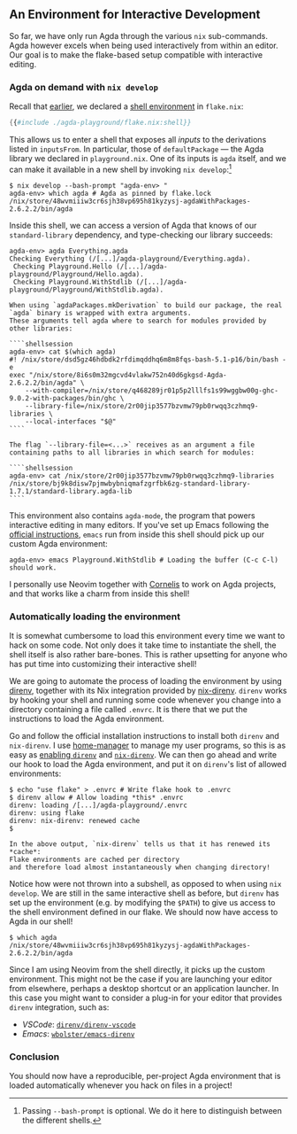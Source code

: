 ## An Environment for Interactive Development

So far, we have only run Agda through the various `nix` sub-commands.
Agda however excels when being used interactively from within an editor.
Our goal is to make the flake-based setup compatible with interactive editing.

### Agda on demand with `nix develop`

Recall that [earlier](./03-project-skeleton.md),
we declared a [shell environment][nix-dev-shell] in `flake.nix`:

```nix
{{#include ./agda-playground/flake.nix:shell}}
```

This allows us to enter a shell that exposes all *inputs* to the derivations listed in `inputsFrom`.
In particular, those of `defaultPackage` &mdash; the Agda library we declared in `playground.nix`.
One of its inputs is `agda` itself,
and we can make it available in a new shell by invoking `nix develop`:[^bash-prompt]

```shellsession
$ nix develop --bash-prompt "agda-env> "
agda-env> which agda # Agda as pinned by flake.lock
/nix/store/48wvmiiiw3cr6sjh38vp695h81kyzysj-agdaWithPackages-2.6.2.2/bin/agda
```

Inside this shell, we can access a version of Agda that knows of our `standard-library` dependency,
and type-checking our library succeeds:

```shellsession
agda-env> agda Everything.agda
Checking Everything (/[...]/agda-playground/Everything.agda).
 Checking Playground.Hello (/[...]/agda-playground/Playground/Hello.agda).
 Checking Playground.WithStdlib (/[...]/agda-playground/Playground/WithStdlib.agda).
```

~~~admonish tip title="Details: _How Agda finds dependencies_" collapsible=true
When using `agdaPackages.mkDerivation` to build our package, the real `agda` binary is wrapped with extra arguments.
These arguments tell agda where to search for modules provided by other libraries:

````shellsession
agda-env> cat $(which agda)
#! /nix/store/dsd5gz46hdbdk2rfdimqddhq6m8m8fqs-bash-5.1-p16/bin/bash -e
exec "/nix/store/8i6s0m32mgcvd4vlakw752n40d6gkgsd-Agda-2.6.2.2/bin/agda" \
    --with-compiler=/nix/store/q468289jr01p5p2lllfs1s99wggbw00g-ghc-9.0.2-with-packages/bin/ghc \
    --library-file=/nix/store/2r00jip3577bzvmw79pb0rwqq3czhmq9-libraries \
    --local-interfaces "$@"
````

The flag `--library-file=<...>` receives as an argument a file containing paths to all libraries in which search for modules:

````shellsession
agda-env> cat /nix/store/2r00jip3577bzvmw79pb0rwqq3czhmq9-libraries
/nix/store/bj9k8disw7pjmwbybniqmafzgrfbk6zg-standard-library-1.7.1/standard-library.agda-lib
````
~~~

This environment also contains `agda-mode`, the program that powers interactive editing in many editors.
If you've set up Emacs following the [official instructions][agda-mode],
`emacs` run from inside this shell should pick up our custom Agda environment:

```shellsession
agda-env> emacs Playground.WithStdlib # Loading the buffer (C-c C-l) should work.
```

I personally use Neovim together with [Cornelis] to work on Agda projects,
and that works like a charm from inside this shell!

### Automatically loading the environment

It is somewhat cumbersome to load this environment every time we want to hack on some code.
Not only does it take time to instantiate the shell,
the shell itself is also rather bare-bones.
This is rather upsetting for anyone who has put time into customizing their interactive shell!

We are going to automate the process of loading the environment by using [direnv],
together with its Nix integration provided by [nix-direnv].
`direnv` works by hooking your shell and running some code whenever
you change into a directory containing a file called `.envrc`.
It is there that we put the instructions to load the Agda environment.

Go and follow the official installation instructions to install both `direnv` and `nix-direnv`.
I use [home-manager] to manage my user programs,
so this is as easy as
[enabling `direnv`](https://nix-community.github.io/home-manager/options.xhtml#opt-programs.direnv.enable)
and [`nix-direnv`](https://nix-community.github.io/home-manager/options.xhtml#opt-programs.direnv.nix-direnv.enable).
We can then go ahead and write our hook to load the Agda environment,
and put it on `direnv`'s list of allowed environments:

```shellsession
$ echo "use flake" > .envrc # Write flake hook to .envrc
$ direnv allow # Allow loading *this* .envrc
direnv: loading /[...]/agda-playground/.envrc
direnv: using flake
direnv: nix-direnv: renewed cache
$
```

~~~admonish tip title="Details: _<code>direnv</code> caching_" collapsible=true
In the above output, `nix-direnv` tells us that it has renewed its *cache*:
Flake environments are cached per directory
and therefore load almost instantaneously when changing directory!
~~~

Notice how were not thrown into a subshell, as opposed to when using `nix develop`.
We are still in the same interactive shell as before, but `direnv` has
set up the environment (e.g. by modifying the `$PATH`) to give us access to
the shell environment defined in our flake.
We should now have access to Agda in our shell!

```shellsession
$ which agda
/nix/store/48wvmiiiw3cr6sjh38vp695h81kyzysj-agdaWithPackages-2.6.2.2/bin/agda
```

Since I am using Neovim from the shell directly, it picks up the custom environment.
This might not be the case if you are launching your editor from elsewhere,
perhaps a desktop shortcut or an application launcher.
In this case you might want to consider a plug-in for your editor
that provides `direnv` integration, such as:

* _VSCode_: [`direnv/direnv-vscode`](https://github.com/direnv/direnv-vscode)
* _Emacs_: [`wbolster/emacs-direnv`](https://github.com/wbolster/emacs-direnv)

### Conclusion

You should now have a reproducible, per-project Agda environment
that is loaded automatically whenever you hack on files in a project!

[^bash-prompt]: Passing `--bash-prompt` is optional.
    We do it here to distinguish between the different shells.

[agda-mode]: https://agda.readthedocs.io/en/latest/getting-started/installation.html#step-3-running-the-agda-mode-program
[cornelis]: https://github.com/isovector/cornelis
[direnv]: https://direnv.net/
[nix-dev-shell]: https://nix.dev/tutorials/first-steps/declarative-shell.html
[nix-direnv]: https://github.com/nix-community/nix-direnv
[home-manager]: https://nix-community.github.io/home-manager/
